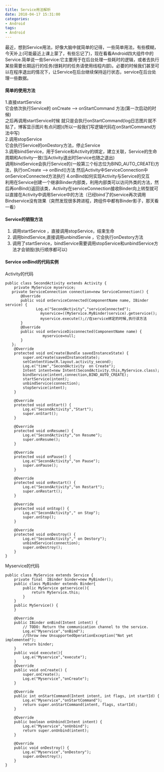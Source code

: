 ```yaml
---
title: Service用法解析
date: 2018-04-17 15:31:00
categories:
- Android
tags:
- Android
---
```



最近，想到Service用法，好像大脑中就简单的记得，一些简单用法，有些模糊，今天补上(可能最近上课上蒙了，有些忘记了)，现在看看Android四大组件中的Service.简单说一些Service:它主要用于在后台处理一些耗时的逻辑，或者去执行某些需要长期运行的任务(很耗时的任务请使用线程内部)。必要的时候我们甚至可以在程序退出的情况下，让Service在后台继续保持运行状态，service在后台处理一些数据。  

<!--more-->  


#### 简单的使用方法  
1.直接startService  
它会依次执行Service的 onCreate --> onStartCommand 方法(第一次启动的时候)  
之后再调用startService时候 就只是会执行onStartCommand(log日志图片就不贴了，博客显示图片有点问题)(所以一般我们写逻辑代码在onStartCommand方法中写)    
2.调用stopService  
它会执行Service的onDestory方法，停止Service  
3.调用bindService，用于Service和Activity的绑定，建立关联，Service的生命周期和Activity一致(当Activity退出时Service也随之退出)  
调用bindService会执行Service的(一般第三个标志位为BIND_AUTO_CREATE)方法，执行onCreate  -->  onBind()方法 然后Activity中ServiceConnection中onServiceConnected方法执行
4.onBind如何实现Activity与Service的交互  
利用在Service创建一个继承Binder内部类，利用内部类可以访问外类的方法，然后再onBind()返回该类，Activity在serviceConnection接收Binder向上转型就可以直接在Activity中调用Service中的方法（已经bind了的service再次调用Bindservice没有效果（突然发现很多跨进程，跨组件中都有Binder影子，那天看一看）  

#### Service的销毁方法  
1. 调用startService ，直接调用stopService，结束生命 
2. 调用bindService,直接调用unbindServie ，它会执行onDestory方法
3. 调用了startService，bindService需要调用stopService和unbindService方法才会销毁(执行顺序都可以)  

#### Service onBind的代码实例  

Activity的代码  
```
public class SecondActivity extends Activity {
    private MyService myservice;
   private ServiceConnection connection=new ServiceConnection() {
       @Override
       public void onServiceConnected(ComponentName name, IBinder service) {
              Log.e("SecondActivity","serviceConnected");
                myservice=((MyService.MyBinder)service).getservice();
                myservice.execute();//在service绑定的时候,执行该方法
       }
       @Override
       public void onServiceDisconnected(ComponentName name) {
                 myservice=null;
       }
   };
    @Override
    protected void onCreate(Bundle savedInstanceState) {
        super.onCreate(savedInstanceState);
        setContentView(R.layout.activity_second);
        Log.e("time","SecondActivity  on Create");
        Intent intent=new Intent(SecondActivity.this,MyService.class);
        bindService(intent,connection,BIND_AUTO_CREATE);
        startService(intent);
        unbindService(connection);
        stopService(intent);
    }

    @Override
    protected void onStart() {
        Log.e("SecondActivity","Start");
        super.onStart();
    }

    @Override
    protected void onResume() {
        Log.e("SecondActivity","on Resume");
        super.onResume();
    }

    @Override
    protected void onPause() {
        Log.e("SecondActivity","on Pause");
        super.onPause();
    }

    @Override
    protected void onRestart() {
        Log.e("SecondActivity","on Restart");
        super.onRestart();
    }

    @Override
    protected void onStop() {
        Log.e("SecondActivity"," on Stop");
        super.onStop();
    }

    @Override
    protected void onDestroy() {
        Log.e("SecondActivity"," on Destory");
        unbindService(connection);
        super.onDestroy();
    }
}

```
Myservice的代码
```
public class MyService extends Service {
    private final  IBinder binder=new MyBinder();
    public class MyBinder extends Binder{
        public MyService getservice(){
            return MyService.this;
        }
    }
    public MyService() {
    }

    @Override
    public IBinder onBind(Intent intent) {
        // TODO: Return the communication channel to the service.
        Log.e("Myservice","onBind");
        //throw new UnsupportedOperationException("Not yet implemented");
        return binder;
    }
    public void execute(){
        Log.e("Myservice","execute");
    }
    @Override
    public void onCreate() {
        super.onCreate();
        Log.e("Myservice","onCreate");
    }

    @Override
    public int onStartCommand(Intent intent, int flags, int startId) {
        Log.e("Myservice","onStartCommand");
        return super.onStartCommand(intent, flags, startId);
    }

    @Override
    public boolean onUnbind(Intent intent) {
        Log.e("Myservice","onUnbind");
        return super.onUnbind(intent);
    }

    @Override
    public void onDestroy() {
        Log.e("Myservice","onDestory");
        super.onDestroy();
    }
}

``` 



